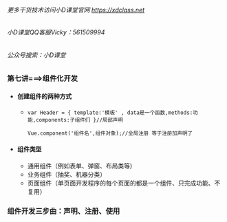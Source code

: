 ###### 更多干货技术访问小D课堂官网 https://xdclass.net

###### 小D课堂QQ客服Vicky：561509994

###### 公众号搜索：小D课堂



### 第七讲===>组件化开发

- #### 创建组件的两种方式
  - ```
    var Header = { template:'模板' , data是一个函数,methods:功能,components:子组件们 }//局部声明
    ```

    ```
    Vue.component('组件名',组件对象);//全局注册 等于注册加声明了
    ```


- #### 组件类型

  - 通用组件（例如表单、弹窗、布局类等)
  - 业务组件（抽奖、机器分类）
  - 页面组件（单页面开发程序的每个页面的都是一个组件、只完成功能、不复用）

### 组件开发三步曲：声明、注册、使用